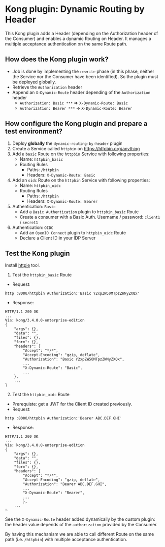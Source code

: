 # Kong plugin: Dynamic Routing by Header
This Kong plugin adds a Header (depending on the Authorization header of the Consumer) and enables a dynamic Routing on Header. It manages a multiple acceptance authentication on the same Route path.

## How does the Kong plugin work?
- Job is done by implementing the `rewrite` phase (in this phase, neither the Service nor the Consumer have been identified). So the plugin must be deployed globally.
- Retrieve the `Authorization` header
- Append an `X-Dynamic-Route` header depending of the `Authorization` header
  - `Authorization: Basic ***` => `X-Dynamic-Route: Basic`
  - `Authorization: Bearer ***` => `X-Dynamic-Route: Bearer`

## How configure the Kong plugin and prepare a test environment?
1) Deploy **globally** the `dynamic-routing-by-header` plugin 
2) Create a Service called `httpbin` on https://httpbin.org/anything
3) Add a `basic` Route on the `httpbin` Service with following properties:
    - Name: `httpbin_basic`
    - Routing Rules
      - Paths: `/httpbin`
      - Headers: `X-Dynamic-Route: Basic`
4) Add an `oidc` Route on the `httpbin` Service with following properties:
    - Name: `httpbin_oidc`
    - Routing Rules
      - Paths: `/httpbin`
      - Headers: `X-Dynamic-Route: Bearer`
5) Authentication: `Basic`
    - Add a `Basic Authentication` plugin to `httpbin_basic` Route
    - Create a consumer with a Basic Auth. Username / password: `client1` / `secret1`
6) Authentication: `OIDC`
    - Add an `OpenID Connect` plugin to `httpbin_oidc` Route
    - Declare a Client ID in your IDP Server
  
## Test the Kong plugin
Install [httpie](https://httpie.io/) tool.
1) Test the `httpbin_basic` Route
- Request:
```shell
http :8000/httpbin Authorization:'Basic Y2xpZW50MTpzZWNyZXQx'
```
- Response:
```shell
HTTP/1.1 200 OK
...
Via: kong/3.4.0.0-enterprise-edition
{
    "args": {},
    "data": "",
    "files": {},
    "form": {},
    "headers": {
        "Accept": "*/*",
        "Accept-Encoding": "gzip, deflate",
        "Authorization": "Basic Y2xpZW50MTpzZWNyZXQx",
        ...
        "X-Dynamic-Route": "Basic",
        ...
    },
    ...
}
```

2) Test the `httpbin_oidc` Route
- Prerequiste: get a JWT for the Client ID created previously.
- Request:
```shell
http :8000/httpbin Authorization:'Bearer ABC.DEF.GHI'
```
- Response:
```shell
HTTP/1.1 200 OK
...
Via: kong/3.4.0.0-enterprise-edition
{
    "args": {},
    "data": "",
    "files": {},
    "form": {},
    "headers": {
        "Accept": "*/*",
        "Accept-Encoding": "gzip, deflate",
        "Authorization": "Bearer ABC.DEF.GHI",
        ...
        "X-Dynamic-Route": "Bearer",
        ...
        },
    ...
¬
```
See the `X-Dynamic-Route` header added dynamically by the custom plugin: the header value depends of the `authorization` provided by the Consumer. 

By having this mechanism we are able to call different Route on the same path (i.e. `/httpbin`) with multiple acceptance authentication.